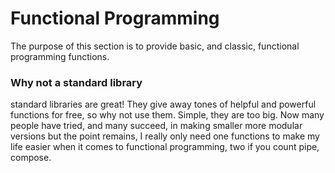 # Functional Programming
The purpose of this section is to provide basic, 
and classic, functional programming functions. 

### Why not a standard library
standard libraries are great! They give away tones
of helpful and powerful functions for free, so why
not use them. Simple, they are too big. Now many
people have tried, and many succeed, in making smaller
more modular versions but the point remains, I really
only need one functions to make my life easier when 
it comes to functional programming, two if you
count pipe, compose.


 